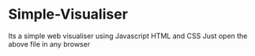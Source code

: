 # Simple-Visualiser
Its a simple web visualiser using Javascript HTML and CSS
Just open the above file in any browser 
